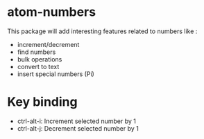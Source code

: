 # atom-numbers

This package will add interesting features related to numbers like :

 - increment/decrement
 - find numbers
 - bulk operations
 - convert to text
 - insert special numbers (Pi)

 # Key binding
 - ctrl-alt-i: Increment selected number by 1
 - ctrl-alt-j: Decrement selected number by 1
